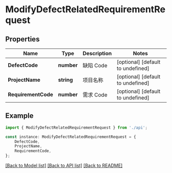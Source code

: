 # ModifyDefectRelatedRequirementRequest


## Properties

Name | Type | Description | Notes
------------ | ------------- | ------------- | -------------
**DefectCode** | **number** | 缺陷 Code | [optional] [default to undefined]
**ProjectName** | **string** | 项目名称 | [optional] [default to undefined]
**RequirementCode** | **number** | 需求 Code | [optional] [default to undefined]

## Example

```typescript
import { ModifyDefectRelatedRequirementRequest } from './api';

const instance: ModifyDefectRelatedRequirementRequest = {
    DefectCode,
    ProjectName,
    RequirementCode,
};
```

[[Back to Model list]](../README.md#documentation-for-models) [[Back to API list]](../README.md#documentation-for-api-endpoints) [[Back to README]](../README.md)
